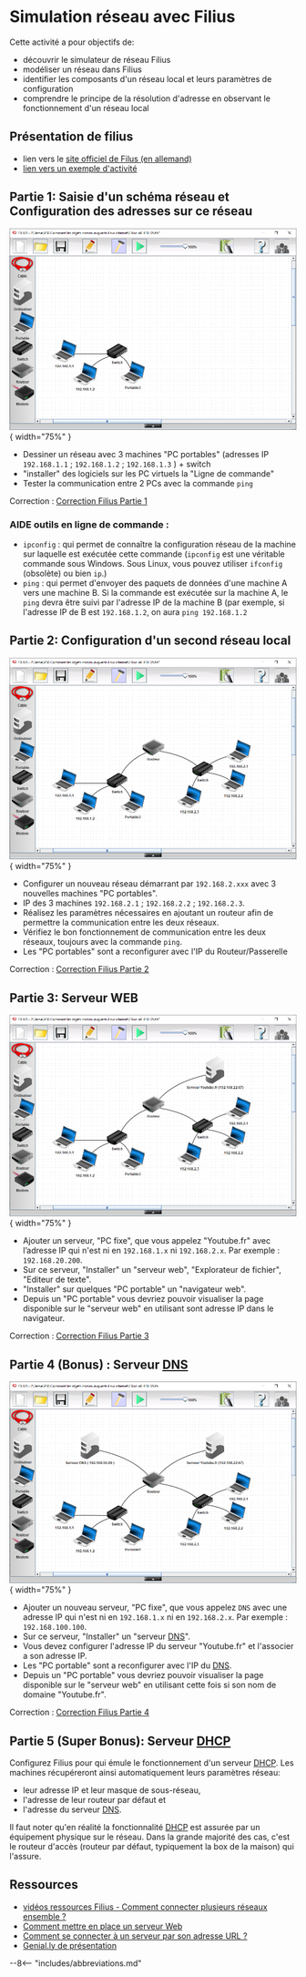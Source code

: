 # Simulation réseau avec Filius

Cette activité a pour objectifs de:

* découvrir le simulateur de réseau Filius
* modéliser un réseau dans Filius
* identifier les composants d'un réseau local et leurs paramètres de 
  configuration 
* comprendre le principe de la résolution d'adresse en observant 
  le fonctionnement d'un réseau local


## Présentation de filius

* lien vers le [site officiel de Filus (en allemand)](https://www.lernsoftware-filius.de/Herunterladen)
* [lien vers un exemple d'activité](https://ent2d.ac-bordeaux.fr/disciplines/sti-college/2019/09/25/filius-un-logiciel-de-simulation-de-reseau-simple-et-accessible/)


## Partie 1: Saisie d'un schéma réseau et Configuration des adresses sur ce réseau

![Filius Partie 1](img/Filius_1.png){ width="75%" }

* Dessiner un réseau avec 3 machines "PC portables" (adresses IP `192.168.1.1` ; `192.168.1.2` ; `192.168.1.3` ) + switch
* "installer" des logiciels sur les PC virtuels la "Ligne de commande"
* Tester la communication entre 2 PCs avec la commande `ping`

Correction : [Correction Filius Partie 1](resources/Filius_1.fls)

### AIDE outils en ligne de commande :
* `ipconfig` : qui permet de connaître la configuration réseau de la machine sur laquelle est exécutée cette commande (`ipconfig` est une véritable commande sous Windows. Sous Linux, vous pouvez utiliser `ifconfig` (obsolète) ou bien `ip`.)
* `ping` : qui permet d'envoyer des paquets de données d'une machine A vers une machine B. Si la commande est exécutée sur la machine A, le `ping` devra être suivi par l'adresse IP de la machine B (par exemple, si l'adresse IP de B est `192.168.1.2`, on aura `ping 192.168.1.2`


## Partie 2: Configuration d'un second réseau local 

![Filius Partie 2](img/Filius_2.png){ width="75%" }

* Configurer un nouveau réseau démarrant par `192.168.2.xxx` avec 3 nouvelles machines "PC portables".
* IP des 3 machines `192.168.2.1` ; `192.168.2.2` ; `192.168.2.3`.
* Réalisez les paramètres nécessaires en ajoutant un routeur afin de permettre la communication entre les deux réseaux.
* Vérifiez le bon fonctionnement de communication entre les deux réseaux, toujours avec la commande `ping`.
* Les "PC portables" sont a reconfigurer avec l'IP du Routeur/Passerelle

Correction : [Correction Filius Partie 2](resources/Filius_2.fls)

## Partie 3: Serveur WEB 

![Filius Partie 3](img/Filius_3.png){ width="75%" }

* Ajouter un serveur, "PC fixe", que vous appelez "Youtube.fr" avec l’adresse IP  qui n'est ni en `192.168.1.x` ni `192.168.2.x`. Par exemple : `192.168.20.200`.
* Sur ce serveur, "Installer" un "serveur web", "Explorateur de fichier", "Editeur de texte".
* "Installer" sur quelques "PC portable" un "navigateur web".
* Depuis un "PC portable" vous devriez pouvoir visualiser la page disponible sur le "serveur web" en utilisant sont adresse IP dans le navigateur.

Correction : [Correction Filius Partie 3](resources/Filius_3.fls)

## Partie 4 (Bonus) : Serveur [DNS](glossaire.md#dns)

![Filius Partie 4](img/Filius_all_end.png){ width="75%" }

* Ajouter un nouveau serveur, "PC fixe", que vous appelez `DNS` avec une adresse IP  qui n'est ni en `192.168.1.x` ni en `192.168.2.x`. Par exemple : `192.168.100.100`.
* Sur ce serveur, "Installer" un "serveur [DNS](glossaire.md#dns)".
* Vous devez configurer l'adresse IP du serveur "Youtube.fr" et l'associer a son adresse IP.
* Les "PC portable" sont a reconfigurer avec l'IP du [DNS](glossaire.md#dns).
* Depuis un "PC portable" vous devriez pouvoir visualiser la page disponible sur le "serveur web" en utilisant cette fois si son nom de domaine "Youtube.fr".

Correction : [Correction Filius Partie 4](resources/Filius_4.fls)

## Partie 5 (Super Bonus): Serveur [DHCP](glossaire.md#dhcp)

Configurez Filius pour qui émule le fonctionnement d'un serveur
[DHCP](glossaire.md#dhcp). Les machines récupéreront ainsi
automatiquement leurs paramètres réseau:

* leur adresse IP et leur masque de sous-réseau,
* l'adresse de leur routeur par défaut et
* l'adresse du serveur [DNS](glossaire.md#dns).

Il faut noter qu'en réalité la fonctionnalité [DHCP](glossaire.md#dhcp)
est assurée par un équipement physique sur le réseau. Dans la grande
majorité des cas, c'est le routeur d'accès (routeur par défaut,
typiquement la box de la maison) qui l'assure.


## Ressources
* [vidéos ressources  Filius - Comment connecter plusieurs réseaux ensemble ?](https://www.youtube.com/watch?v=bkaRSt5TUbY)
* [Comment mettre en place un serveur Web ](https://www.youtube.com/watch?v=pS_rpzolCy8)
* [Comment se connecter à un serveur par son adresse URL ?](https://www.youtube.com/watch?v=aHAmIwBhZdU)
* [Genial.ly de présentation](https://view.genial.ly/6272924086ebe00018d2ac39/presentation-secrets-des-reseaux-2022)



--8<-- "includes/abbreviations.md"
